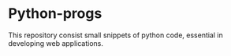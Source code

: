 # Python-progs
This repository consist small snippets of python code, essential in developing web applications.
